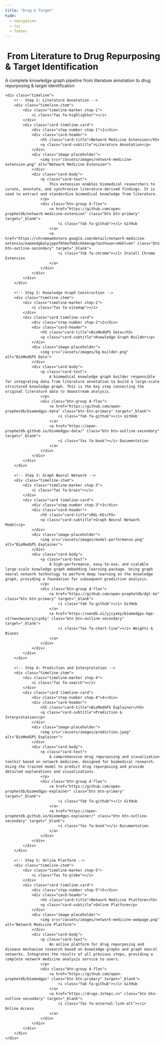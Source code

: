 ```yaml
---
title: "Drug & Target"
hide:
  - navigation
  - toc
  - footer
---
```


<div class="timeline-container">
    <div class="timeline-header">
        <h1><i class="fas fa-project-diagram"></i>&nbsp;From Literature to Drug Repurposing & Target Identification</h1>
        <p>A complete knowledge graph pipeline from literature annotation to drug repurposing & target identification</p>
    </div>
    
    <div class="timeline">
        <!-- Step 1: Literature Annotation -->
        <div class="timeline-item">
            <div class="timeline-marker step-1">
                <i class="fas fa-highlighter"></i>
            </div>
            <div class="card timeline-card">
                <div class="step-number step-1">1</div>
                <div class="card-header">
                    <h5 class="card-title">Network Medicine Extension</h5>
                    <p class="card-subtitle">Literature Annotation</p>
                </div>
                <div class="image-placeholder">
                    <img src="/assets/images/network-medicine-extension.png" alt="Network Medicine Extension">
                </div>
                <div class="card-body">
                    <p class="card-text">
                        This extension enables biomedical researchers to curate, annotate, and synchronize literature-derived findings. It is used to extract and standardize biomedical knowledge from literature.
                    </p>
                    <div class="btn-group d-flex">
                        <a href="https://github.com/open-prophetdb/network-medicine-extension" class="btn btn-primary" target="_blank">
                            <i class="fab fa-github"></i> GitHub
                        </a>
                        <a href="https://chromewebstore.google.com/detail/network-medicine-extensio/eamandgbalpjppofkhbefbbhckkkengp?authuser=0&hl=en" class="btn btn-outline-secondary" target="_blank">
                            <i class="fab fa-chrome"></i> Install Chrome Extension
                        </a>
                    </div>
                </div>
            </div>
        </div>
        
        <!-- Step 2: Knowledge Graph Construction -->
        <div class="timeline-item">
            <div class="timeline-marker step-2">
                <i class="fas fa-sitemap"></i>
            </div>
            <div class="card timeline-card">
                <div class="step-number step-2">2</div>
                <div class="card-header">
                    <h5 class="card-title">BioMedGPS Data</h5>
                    <p class="card-subtitle">Knowledge Graph Builder</p>
                </div>
                <div class="image-placeholder">
                    <img src="/assets/images/kg-builder.png" alt="BioMedGPS Data">
                </div>
                <div class="card-body">
                    <p class="card-text">
                        A biomedical knowledge graph builder responsible for integrating data from literature annotation to build a large-scale structured knowledge graph. This is the key step connecting the original literature data to downstream analysis.
                    </p>
                    <div class="btn-group d-flex">
                        <a href="https://github.com/open-prophetdb/biomedgps-data" class="btn btn-primary" target="_blank">
                            <i class="fab fa-github"></i> GitHub
                        </a>
                        <a href="https://open-prophetdb.github.io/biomedgps-data/" class="btn btn-outline-secondary" target="_blank">
                            <i class="fas fa-book"></i> Documentation
                        </a>
                    </div>
                </div>
            </div>
        </div>
        
        <!-- Step 3: Graph Neural Network -->
        <div class="timeline-item">
            <div class="timeline-marker step-3">
                <i class="fas fa-brain"></i>
            </div>
            <div class="card timeline-card">
                <div class="step-number step-3">3</div>
                <div class="card-header">
                    <h5 class="card-title">DGL-KE</h5>
                    <p class="card-subtitle">Graph Neural Network Model</p>
                </div>
                <div class="image-placeholder">
                    <img src="/assets/images/model-performance.png" alt="BioMedGPS Explainer">
                </div>
                <div class="card-body">
                    <p class="card-text">
                        A high-performance, easy-to-use, and scalable large-scale knowledge graph embedding learning package. Using graph neural network technology to perform deep learning on the knowledge graph, providing a foundation for subsequent prediction analysis.
                    </p>
                    <div class="btn-group d-flex">
                        <a href="https://github.com/open-prophetdb/dgl-ke" class="btn btn-primary" target="_blank">
                            <i class="fab fa-github"></i> GitHub
                        </a>
                        <a href="https://wandb.ai/yjcyxky/biomedgps-kge-v1?nw=nwuseryjcyxky" class="btn btn-outline-secondary" target="_blank">
                            <i class="fas fa-chart-line"></i> Weights & Biases
                        </a>
                    </div>
                </div>
            </div>
        </div>
        
        <!-- Step 4: Prediction and Interpretation -->
        <div class="timeline-item">
            <div class="timeline-marker step-4">
                <i class="fas fa-search"></i>
            </div>
            <div class="card timeline-card">
                <div class="step-number step-4">4</div>
                <div class="card-header">
                    <h5 class="card-title">BioMedGPS Explainer</h5>
                    <p class="card-subtitle">Prediction & Interpretation</p>
                </div>
                <div class="image-placeholder">
                    <img src="/assets/images/prediction.jpeg" alt="BioMedGPS Explainer">
                </div>
                <div class="card-body">
                    <p class="card-text">
                        A comprehensive drug repurposing and visualization toolkit based on network medicine, designed for biomedical research. Using the trained model to predict drug repurposing and provide detailed explanations and visualizations.
                    </p>
                    <div class="btn-group d-flex">
                        <a href="https://github.com/open-prophetdb/biomedgps-explainer" class="btn btn-primary" target="_blank">
                            <i class="fab fa-github"></i> GitHub
                        </a>
                        <a href="https://open-prophetdb.github.io/biomedgps-explainer/" class="btn btn-outline-secondary" target="_blank">
                            <i class="fas fa-book"></i> Documentation
                        </a>
                    </div>
                </div>
            </div>
        </div>
        
        <!-- Step 5: Online Platform -->
        <div class="timeline-item">
            <div class="timeline-marker step-5">
                <i class="fas fa-globe"></i>
            </div>
            <div class="card timeline-card">
                <div class="step-number step-5">5</div>
                <div class="card-header">
                    <h5 class="card-title">Network Medicine Platform</h5>
                    <p class="card-subtitle">Online Platform</p>
                </div>
                <div class="image-placeholder">
                    <img src="/assets/images/network-medicine-webpage.png" alt="Network Medicine Platform">
                </div>
                <div class="card-body">
                    <p class="card-text">
                        An online platform for drug repurposing and disease mechanism research based on knowledge graphs and graph neural networks. Integrates the results of all previous steps, providing a complete network medicine analysis service to users.
                    </p>
                    <div class="btn-group d-flex">
                        <a href="https://github.com/open-prophetdb/biomedgps" class="btn btn-primary" target="_blank">
                            <i class="fab fa-github"></i> GitHub
                        </a>
                        <a href="https://drugs.3steps.cn" class="btn btn-outline-secondary" target="_blank">
                            <i class="fas fa-external-link-alt"></i> Online Access
                        </a>
                    </div>
                </div>
            </div>
        </div>
    </div>
</div>
